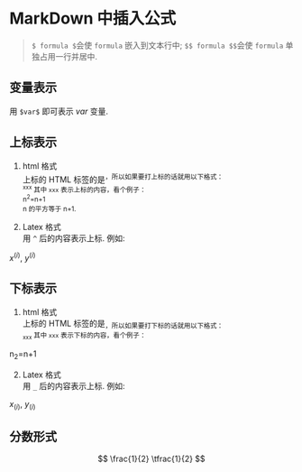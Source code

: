 #  MarkDown 中插入公式  

> `$ formula $`会使 `formula` 嵌入到文本行中; `$$ formula $$`会使 `formula` 单独占用一行并居中.    

## 变量表示  
用 `$var$` 即可表示 $var$ 变量.     

## 上标表示    
1. html 格式    
上标的 HTML 标签的是<sup>，所以如果要打上标的话就用以下格式：    
<sup>xxx</sup>
其中 `xxx` 表示上标的内容，看个例子：    
n<sup>2</sup>=n+1    
n 的平方等于 n+1.     

2. Latex 格式    
用 `^` 后的内容表示上标. 例如:    

$x^{(i)}$, $y^{(i)}$    

## 下标表示   
1. html 格式    
上标的 HTML 标签的是<sub>，所以如果要打下标的话就用以下格式：    
<sub>xxx</sub>
其中 `xxx` 表示下标的内容，看个例子：    

n<sub>2</sub>=n+1    

2. Latex 格式  
用 `_` 后的内容表示上标. 例如:    

$x_{(i)}$, $y_{(i)}$    

## 分数形式   

$$ \frac{1}{2} \tfrac{1}{2} $$
